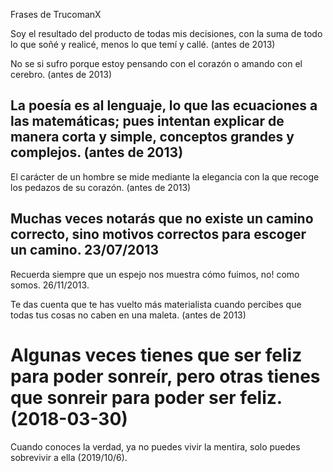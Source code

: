 Frases de TrucomanX

Soy el resultado del producto de todas mis decisiones, con la suma de todo lo que soñé y realicé, menos lo que temí y callé. (antes de 2013)

No se si sufro porque estoy pensando con el corazón o amando con el cerebro. (antes de 2013)

## La poesía es al lenguaje, lo que las ecuaciones a las matemáticas; pues intentan explicar de manera corta y simple, conceptos grandes y complejos. (antes de 2013)

El carácter de un hombre se mide mediante la elegancia con la que recoge los pedazos de su corazón. (antes de 2013)


## Muchas veces notarás que no existe un camino correcto, sino motivos correctos para escoger un camino. 23/07/2013


Recuerda siempre que un espejo nos muestra cómo fuimos, no! como somos. 26/11/2013.



Te das cuenta que te has vuelto más materialista cuando percibes que todas tus cosas no caben en una maleta. (antes de 2013)


# Algunas veces tienes que ser feliz para poder sonreír, pero otras tienes que sonreir para poder ser feliz.(2018-03-30)


Cuando conoces la verdad, ya no puedes vivir la mentira, solo puedes sobrevivir a ella (2019/10/6). 
